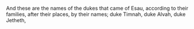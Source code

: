 And these are the names of the dukes that came of Esau, according to their families, after their places, by their names; duke Timnah, duke Alvah, duke Jetheth,
